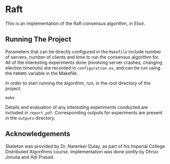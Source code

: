 # Raft

This is an implementation of the Raft consensus algorithm, in Elixir. 

## Running The Project

Parameters that can be directly configured in the `Makefile` include number of servers, number of clients and time to run the consensus algorithm for. All of the interesting experiments done (involving server crashes, changing election timeouts) are recorded in `configuration.ex`, and can be run using the `PARAMS` variable in the Makefile.

In order to start running the algorithm, run, in the root directory of the project:

```
make
```

Details and evaluation of any interesting experiments conducted are included in `report.pdf`. Corresponding outputs for experiments are present in the `outputs` directory.

## Acknowledgements
Skeleton was provided by Dr. Narenker Dulay, as part of his Imperial College Distributed Algorithms course. Implementation was done jointly by Dhruv Jimulia and Adi Prasad.